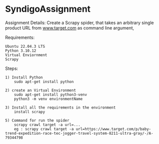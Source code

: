 # SyndigoAssignment

Assignment Details:
    Create a Scrapy spider, that takes an arbitrary single product URL from www.target.com as command line argument,
    


Requirements:
  
    Ubuntu 22.04.3 LTS
    Python 3.10.12
    Virtual Enviornment
    Scrapy

Steps:

	1) Install Python
    	sudo apt-get install python

	2) create an Virtual Environment
    	sudo apt-get install python3-venv
    	python3 -m venv environmentName

	3) Install all the requirements in the environment
    	install scrapy

	5) Command for run the spider
    	scrapy crawl target -a url=...
        eg : scrapy crawl target -a url=https://www.target.com/p/baby-trend-expedition-race-tec-jogger-travel-system-8211-ultra-gray/-/A-79344798

